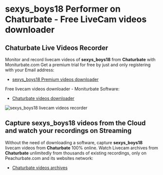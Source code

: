 # sexys_boys18 Performer on Chaturbate - Free LiveCam videos downloader

## Chaturbate Live Videos Recorder

Monitor and record livecam videos of **sexys_boys18** from **Chaturbate** with Moniturbate.com
Get a premium trial for free by just and only registering with your Email address:
* [sexys_boys18 Premium videos downloader](https://moniturbate.com/request-demo-licence-key.html)

Free livecam videos downloader - Moniturbate Software:
* [Chaturbate videos downloader](https://moniturbate.com/moniturbate-download-software.html)

![sexys_boys18 livecam videos recorder](https://peachurnet.com/templates/moniturbate-software.png)


## Capture sexys_boys18 videos from the Cloud and watch your recordings on Streaming

Without the need of downloading a software, capture **sexys_boys18** livecam videos from **Chaturbate** 100% online.
Watch Livecam archives from **Chaturbate** unlimitedly from thousands of existing recordings, only on Peachurbate.com and its websites network:
* [Chaturbate videos archives](https://peachurnet.com/)